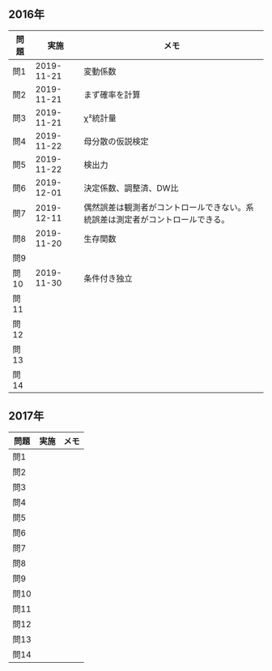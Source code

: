 
## 2016年

| 問題 | 実施 | メモ |
| ---- | ---- | ---- |
| 問1 |2019-11-21|変動係数|
| 問2 |2019-11-21|まず確率を計算|
| 問3 |2019-11-21|χ²統計量|
| 問4 |2019-11-22 | 母分散の仮説検定|
| 問5 | 2019-11-22| 検出力|
| 問6 | 2019-12-01|決定係数、調整済、DW比 |
| 問7 | 2019-12-11|偶然誤差は観測者がコントロールできない。系統誤差は測定者がコントロールできる。 |
| 問8 |2019-11-20 | 生存関数 |
| 問9 | | |
| 問10 |2019-11-30|条件付き独立|
| 問11 | | |
| 問12 | | |
| 問13 | | |
| 問14 | | |

## 2017年
| 問題 | 実施 | メモ |
| ---- | ---- | ---- |
| 問1 | | |
| 問2 | | |
| 問3 | | |
| 問4 | | |
| 問5 | | |
| 問6 | | |
| 問7 | | |
| 問8 | | |
| 問9 | | |
| 問10 | | |
| 問11 | | |
| 問12 | | |
| 問13 | | |
| 問14 | | |

